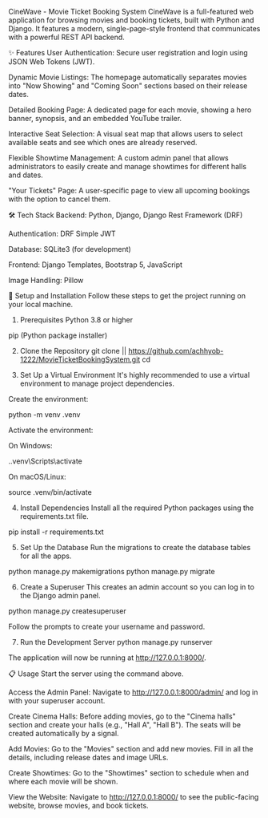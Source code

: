 CineWave - Movie Ticket Booking System
CineWave is a full-featured web application for browsing movies and booking tickets, built with Python and Django. It features a modern, single-page-style frontend that communicates with a powerful REST API backend.

✨ Features
User Authentication: Secure user registration and login using JSON Web Tokens (JWT).

Dynamic Movie Listings: The homepage automatically separates movies into "Now Showing" and "Coming Soon" sections based on their release dates.

Detailed Booking Page: A dedicated page for each movie, showing a hero banner, synopsis, and an embedded YouTube trailer.

Interactive Seat Selection: A visual seat map that allows users to select available seats and see which ones are already reserved.

Flexible Showtime Management: A custom admin panel that allows administrators to easily create and manage showtimes for different halls and dates.

"Your Tickets" Page: A user-specific page to view all upcoming bookings with the option to cancel them.

🛠️ Tech Stack
Backend: Python, Django, Django Rest Framework (DRF)

Authentication: DRF Simple JWT

Database: SQLite3 (for development)

Frontend: Django Templates, Bootstrap 5, JavaScript

Image Handling: Pillow

🚀 Setup and Installation
Follow these steps to get the project running on your local machine.

1. Prerequisites
Python 3.8 or higher

pip (Python package installer)

2. Clone the Repository
git clone <your-repository-url> || https://github.com/achhyob-1222/MovieTicketBookingSystem.git
cd <your-project-directory>


3. Set Up a Virtual Environment
It's highly recommended to use a virtual environment to manage project dependencies.

Create the environment:

python -m venv .venv


Activate the environment:

On Windows:

.\.venv\Scripts\activate


On macOS/Linux:

source .venv/bin/activate


4. Install Dependencies
Install all the required Python packages using the requirements.txt file.

pip install -r requirements.txt


5. Set Up the Database
Run the migrations to create the database tables for all the apps.

python manage.py makemigrations
python manage.py migrate


6. Create a Superuser
This creates an admin account so you can log in to the Django admin panel.

python manage.py createsuperuser


Follow the prompts to create your username and password.

7. Run the Development Server
python manage.py runserver


The application will now be running at http://127.0.0.1:8000/.

📋 Usage
Start the server using the command above.

Access the Admin Panel: Navigate to http://127.0.0.1:8000/admin/ and log in with your superuser account.

Create Cinema Halls: Before adding movies, go to the "Cinema halls" section and create your halls (e.g., "Hall A", "Hall B"). The seats will be created automatically by a signal.

Add Movies: Go to the "Movies" section and add new movies. Fill in all the details, including release dates and image URLs.

Create Showtimes: Go to the "Showtimes" section to schedule when and where each movie will be shown.

View the Website: Navigate to http://127.0.0.1:8000/ to see the public-facing website, browse movies, and book tickets.